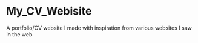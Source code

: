 # My_CV_Webisite
A portfolio/CV website I made with inspiration from various websites I saw in the web
